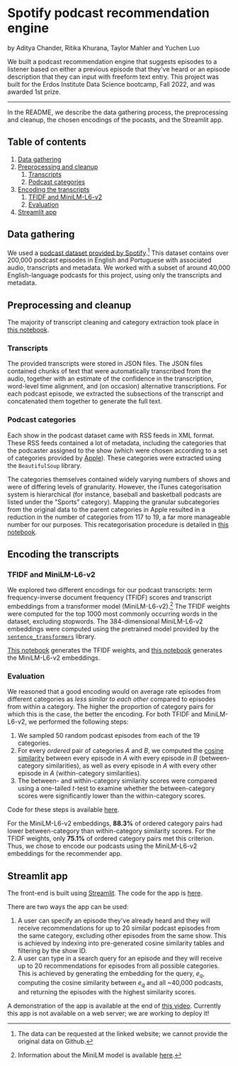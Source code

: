 # Spotify podcast recommendation engine
by Aditya Chander, Ritika Khurana, Taylor Mahler and Yuchen Luo

We built a podcast recommendation engine that suggests episodes to a listener based on either a previous episode that they've heard or an episode description that they can input with freeform text entry. This project was built for the Erdos Institute Data Science bootcamp, Fall 2022, and was awarded 1st prize.

***

In the README, we describe the data gathering process, the preprocessing and cleanup, the chosen encodings of the pocasts, and the Streamlit app.

## Table of contents
1. [Data gathering](#data-gathering)
2. [Preprocessing and cleanup](#preprocessing)
	1. [Transcripts](#transcripts)
	2. [Podcast categories](#categories)
3. [Encoding the transcripts](#encoding)
	1. [TFIDF and MiniLM-L6-v2](#options)
	2. [Evaluation](#evaluation)
4. [Streamlit app](#streamlit)

## Data gathering <a name="data-gathering"></a>

We used a [podcast dataset provided by Spotify](https://podcastsdataset.byspotify.com/).[^1] This dataset contains over 200,000 podcast episodes in English and Portuguese with associated audio, transcripts and metadata. We worked with a subset of around 40,000 English-language podcasts for this project, using only the transcripts and metadata.

[^1]: The data can be requested at the linked website; we cannot provide the original data on Github. 

## Preprocessing and cleanup <a name="preprocessing"></a>

The majority of transcript cleaning and category extraction took place in [this notebook](https://github.com/adityac95/spotify_podcast_rec/blob/main/data_inspection_cleaning_CLEAN.ipynb). 

### Transcripts <a name="transcripts"></a>

The provided transcripts were stored in JSON files. The JSON files contained chunks of text that were automatically transcribed from the audio, together with an estimate of the confidence in the transcription, word-level time alignment, and (on occasion) alternative transcriptions. For each podcast episode, we extracted the subsections of the transcript and concatenated them together to generate the full text.

### Podcast categories <a name="categories"></a>

Each show in the podcast dataset came with RSS feeds in XML format. These RSS feeds contained a lot of metadata, including the categories that the podcaster assigned to the show (which were chosen according to a set of categories provided by [Apple](https://podcasts.apple.com/us/genre/podcasts/id26)). These categories were extracted using the `BeautifulSoup` library.

The categories themselves contained widely varying numbers of shows and were of differing levels of granularity. However, the iTunes categorisation system is hierarchical (for instance, baseball and basketball podcasts are listed under the "Sports" category). Mapping the granular subcategories from the original data to the parent categories in Apple resulted in a reduction in the number of categories from 117 to 19, a far more manageable number for our purposes. This recategorisation procedure is detailed in [this notebook](https://github.com/adityac95/spotify_podcast_rec/blob/main/transcript_tagging_embedding_CLEAN.ipynb).

## Encoding the transcripts <a name="encoding"></a>

### TFIDF and MiniLM-L6-v2 <a name="options"></a>

We explored two different encodings for our podcast transcripts: term frequency-inverse document frequency (TFIDF) scores and transcript embeddings from a transformer model (MiniLM-L6-v2).[^2] The TFIDF weights were computed for the top 1000 most commonly occurring words in the dataset, excluding stopwords. The 384-dimensional MiniLM-L6-v2 embeddings were computed using the pretrained model provided by the [`sentence_transformers`](https://www.sbert.net/) library.

[^2]: Information about the MiniLM model is available [here](https://arxiv.org/pdf/2002.10957.pdf).

[This notebook](https://github.com/adityac95/spotify_podcast_rec/blob/main/transcript_tagging_tfidf_embedding.ipynb) generates the TFIDF weights, and [this notebook](https://github.com/adityac95/spotify_podcast_rec/blob/main/transcript_tagging_embedding_CLEAN.ipynb) generates the MiniLM-L6-v2 embeddings.

### Evaluation <a name="evaluation"></a>

We reasoned that a good encoding would on average rate episodes from different categories as *less similar to each other* compared to episodes from within a category. The higher the proportion of category pairs for which this is the case, the better the encoding. For both TFIDF and MiniLM-L6-v2, we performed the following steps:

1. We sampled 50 random podcast episodes from each of the 19 categories.
2. For every *ordered* pair of categories $A$ and $B$, we computed the [cosine similarity](https://en.wikipedia.org/wiki/Cosine_similarity) between every episode in $A$ with every episode in $B$ (between-category similarities), as well as every episode in $A$ with every other episode in $A$ (within-category similarities).
3. The between- and within-category similarity scores were compared using a one-tailed *t*-test to examine whether the between-category scores were significantly lower than the within-category scores. 

Code for these steps is available [here](https://github.com/adityac95/spotify_podcast_rec/blob/main/embedding_exploratory.ipynb).

For the MiniLM-L6-v2 embeddings, **88.3%** of ordered category pairs had lower between-category than within-category similarity scores. For the TFIDF weights, only **75.1%** of ordered category pairs met this criterion. Thus, we chose to encode our podcasts using the MiniLM-L6-v2 embeddings for the recommender app. 

## Streamlit app <a name="streamlit"></a>

The front-end is built using [Streamlit](https://streamlit.io/). The code for the app is [here](https://github.com/adityac95/spotify_podcast_rec/blob/main/app.py).

There are two ways the app can be used:
1. A user can specify an episode they've already heard and they will receive recommendations for up to 20 similar podcast episodes from the same category, excluding other episodes from the same show. This is achieved by indexing into pre-generated cosine similarity tables and filtering by the show ID.
2. A user can type in a search query for an episode and they will receive up to 20 recommendations for episodes from all possible categories. This is achieved by generating the embedding for the query, $e_q$, computing the cosine similarity between $e_q$ and all ~40,000 podcasts, and returning the episodes with the highest similarity scores.

A demonstration of the app is available at the end of [this video](https://drive.google.com/file/d/1mCbqtE9N9wT4p8GZIDmSsVs36f72tW3C/view?usp=share_link). Currently this app is not available on a web server; we are working to deploy it! 
